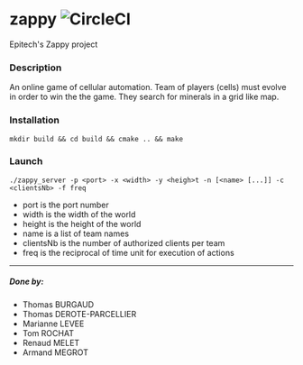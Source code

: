 # zappy ![CircleCI](https://circleci.com/gh/armandmgt/zappy/tree/master.svg?style=svg&circle-token=0f20a4db4f8ba3fdadcd42650cb67f0832e52ad4)
Epitech's Zappy project

### Description

An online game of cellular automation. Team of players (cells) must evolve in order to win the the game. They search 
for minerals in a grid like map. 

### Installation
`mkdir build && cd build && cmake .. && make`

### Launch
`./zappy_server -p <port> -x <width> -y <heigh>t -n [<name> [...]] -c <clientsNb>
-f freq`
- port is the port number
- width is the width of the world
- height is the height of the world
- name is a list of team names
- clientsNb is the number of authorized clients per team
- freq is the reciprocal of time unit for execution of actions

---
##### Done by:
- Thomas BURGAUD
- Thomas DEROTE-PARCELLIER
- Marianne LEVEE
- Tom ROCHAT
- Renaud MELET
- Armand MEGROT 
